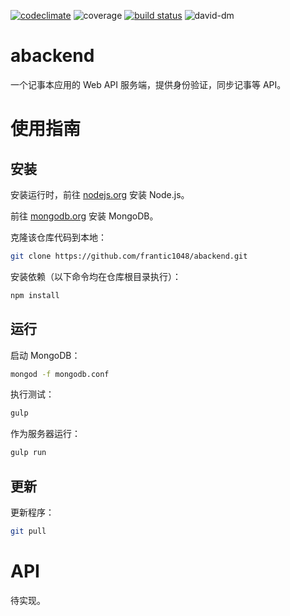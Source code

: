 [![codeclimate](https://img.shields.io/codeclimate/github/frantic1048/abackend.svg?style=flat-square)](https://codeclimate.com/github/frantic1048/abackend)
![coverage](https://img.shields.io/codeclimate/coverage/github/frantic1048/abackend.svg?style=flat-square)
[![build status](https://img.shields.io/travis/frantic1048/abackend.svg?style=flat-square)](https://travis-ci.org/frantic1048/abackend)
![david-dm](https://img.shields.io/david/frantic1048/abackend.svg?style=flat-square)

# abackend
一个记事本应用的 Web API 服务端，提供身份验证，同步记事等 API。

# 使用指南

## 安装

安装运行时，前往 [nodejs.org](https://nodejs.org/) 安装 Node.js。

前往 [mongodb.org](https://www.mongodb.org/) 安装 MongoDB。

克隆该仓库代码到本地：

```bash
git clone https://github.com/frantic1048/abackend.git
```

安装依赖（以下命令均在仓库根目录执行）：

```bash
npm install
```

## 运行

启动 MongoDB：

```bash
mongod -f mongodb.conf
```

执行测试：

```bash
gulp
```

作为服务器运行：

```bash
gulp run
```

## 更新

更新程序：

```bash
git pull
```

# API

待实现。
